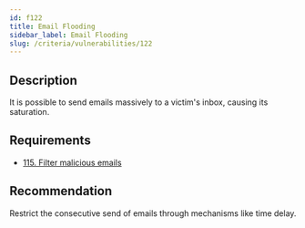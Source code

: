 ```yaml
---
id: f122
title: Email Flooding
sidebar_label: Email Flooding
slug: /criteria/vulnerabilities/122
---
```


## Description

It is possible to send emails massively
to a victim's inbox,
causing its saturation.

## Requirements

- [115. Filter malicious emails](/criteria/requirements/115)

## Recommendation

Restrict the consecutive send of emails
through mechanisms like
time delay.
